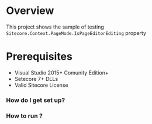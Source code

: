# Overview

This project shows the sample of testing `Sitecore.Context.PageMode.IsPageEditorEditing` property 

# Prerequisites

* Visual Studio 2015+ Comunity Edition+
* Setecore 7+ DLLs
* Valid Sitecore License 


### How do I get set up? ###



### How to run ? ###

